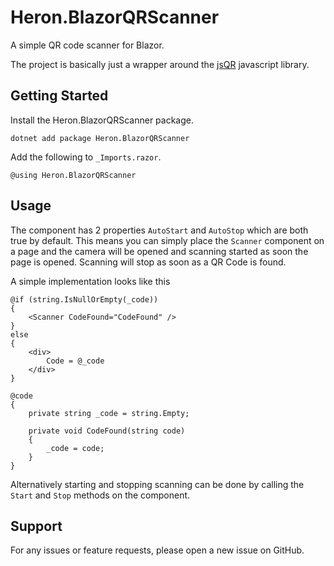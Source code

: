 # Heron.BlazorQRScanner

A simple QR code scanner for Blazor.

The project is basically just a wrapper around the [jsQR](https://github.com/cozmo/jsQR) javascript library.

## Getting Started

Install the Heron.BlazorQRScanner package.

```razor
dotnet add package Heron.BlazorQRScanner
```

Add the following to `_Imports.razor`.

```razor
@using Heron.BlazorQRScanner
```

## Usage

The component has 2 properties `AutoStart` and `AutoStop` which are both true by default.  This means you can simply
place the `Scanner` component on a page and the camera will be opened and scanning started as soon the page is opened. 
Scanning will stop as soon as a QR Code is found.

A simple implementation looks like this

```razor
@if (string.IsNullOrEmpty(_code))
{
    <Scanner CodeFound="CodeFound" />   
}
else
{
    <div>
        Code = @_code
    </div>
}

@code
{
    private string _code = string.Empty;

    private void CodeFound(string code)
    {
        _code = code;
    }
}
```

Alternatively starting and stopping scanning can be done by calling the `Start` and `Stop` methods on the component.

## Support

For any issues or feature requests, please open a new issue on GitHub.

